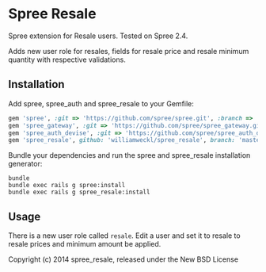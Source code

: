 Spree Resale
=========

Spree extension for Resale users. Tested on Spree 2.4.

Adds new user role for resales, fields for resale price and resale minimum quantity with respective validations.

Installation
------------

Add spree, spree_auth and spree_resale to your Gemfile:

```ruby
gem 'spree', :git => 'https://github.com/spree/spree.git', :branch => '2-4-stable'
gem 'spree_gateway', :git => 'https://github.com/spree/spree_gateway.git', :branch => '2-4-stable'
gem 'spree_auth_devise', :git => 'https://github.com/spree/spree_auth_devise.git', :branch => '2-4-stable'
gem 'spree_resale', github: 'williamweckl/spree_resale', branch: 'master'
```

Bundle your dependencies and run the spree and spree_resale installation generator:

```shell
bundle
bundle exec rails g spree:install
bundle exec rails g spree_resale:install
```

Usage
------------

There is a new user role called `resale`. Edit a user and set it to resale to resale prices and minimum amount be applied.

Copyright (c) 2014 spree_resale, released under the New BSD License
